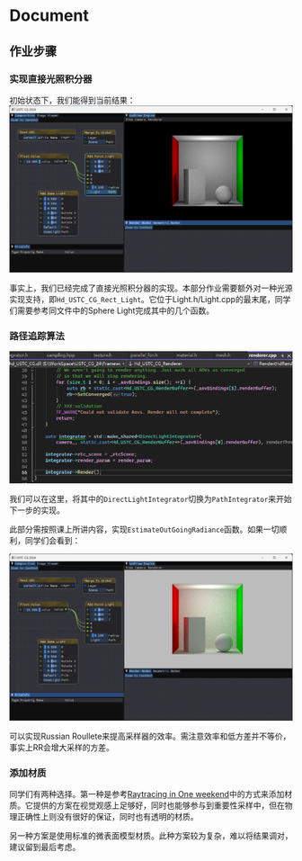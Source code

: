 # Document

## 作业步骤

### 实现直接光照积分器

初始状态下，我们能得到当前结果：
![alt text](image.png)

事实上，我们已经完成了直接光照积分器的实现。本部分作业需要额外对一种光源实现支持，即`Hd_USTC_CG_Rect_Light`。它位于Light.h/Light.cpp的最末尾，同学们需要参考同文件中的Sphere Light完成其中的几个函数。


### 路径追踪算法

![alt text](image-1.png)

我们可以在这里，将其中的`DirectLightIntegrator`切换为`PathIntegrator`来开始下一步的实现。

此部分需按照课上所讲内容，实现`EstimateOutGoingRadiance`函数。如果一切顺利，同学们会看到：

![alt text](image-2.png)

可以实现Russian Roullete来提高采样器的效率。需注意效率和低方差并不等价，事实上RR会增大采样的方差。


### 添加材质

同学们有两种选择。第一种是参考[Raytracing in One weekend](https://raytracing.github.io/books/RayTracingInOneWeekend.html#metal/mirroredlightreflection)中的方式来添加材质。它提供的方案在视觉观感上足够好，同时也能够参与到重要性采样中，但在物理正确性上则没有很好的保证，同时也有透明的材质。

另一种方案是使用标准的微表面模型材质。此种方案较为复杂，难以将结果调对，建议留到最后考虑。